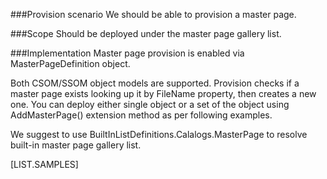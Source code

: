 <properties
	pageTitle="MasterPageDefinition"
    pageName="MasterPageDefinition"
        parentPageId="spmeta2/definitions/sharepoint-foundation"
/>

###Provision scenario
We should be able to provision a master page.

###Scope
Should be deployed under the master page gallery list.

###Implementation
Master page provision is enabled via MasterPageDefinition object.

Both CSOM/SSOM object models are supported.
Provision checks if a master page exists looking up it by FileName property, then creates a new one. 
You can deploy either single object or a set of the object using AddMasterPage() extension method as per following examples.

We suggest to use BuiltInListDefinitions.Calalogs.MasterPage to resolve built-in master page gallery list.

[LIST.SAMPLES]